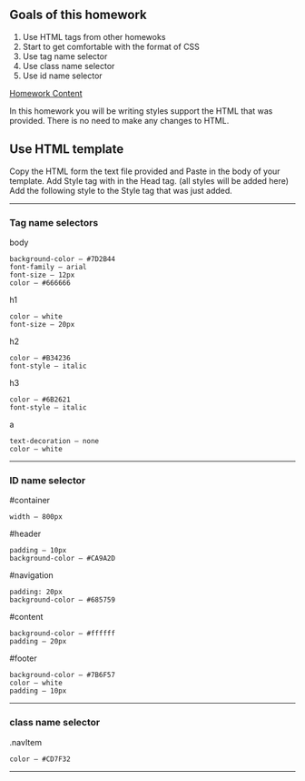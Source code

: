 ## Goals of this homework

1. Use HTML tags from other homewoks
2. Start to get comfortable with the format of CSS
3. Use tag name selector
4. Use class name selector
5. Use id name selector




<a href="homework3-text.txt" class="btn btn-default" target="_new">Homework Content</a>

In this homework you will be writing styles support the HTML that was provided. There is
no need to make any changes to HTML.

## Use HTML template

Copy the HTML form the text file provided and Paste in the body of your template.
Add Style tag with in the Head tag. (all styles will be added here)
Add the following style to the Style tag that was just added.

---

### Tag name selectors

body

	background-color – #7D2B44
	font-family – arial
	font-size – 12px
	color – #666666

h1

	color – white
	font-size – 20px

h2

	color – #B34236
	font-style – italic

h3

	color – #6B2621
	font-style – italic

a

	text-decoration – none
	color – white

---

### ID name selector

\#container

	width – 800px

\#header

	padding – 10px
	background-color – #CA9A2D

\#navigation

	padding: 20px
	background-color – #685759

\#content

	background-color – #ffffff
	padding – 20px

\#footer

	background-color – #7B6F57
	color – white
	padding – 10px

---

### class name selector

.navItem

	color – #CD7F32

---

<div class="homework-view" data-lesson="lesson3"></div>
